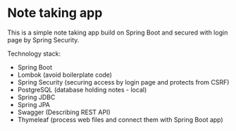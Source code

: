 # Note taking app
This is a simple note taking app build on Spring Boot and secured with login page by Spring Security.

Technology stack:
- Spring Boot
- Lombok (avoid boilerplate code)
- Spring Security (securing access by login page and protects from CSRF)
- PostgreSQL (database holding notes - local)
- Spring JDBC
- Spring JPA
- Swagger (Describing REST API)
- Thymeleaf (process web files and connect them with Spring Boot app)
